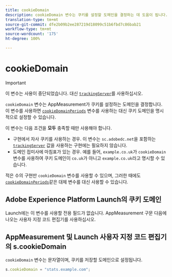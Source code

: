 ```yaml
---
title: cookieDomain
description: cookieDomain 변수는 쿠키를 설정할 도메인을 결정하는 데 도움이 됩니다.
translation-type: tm+mt
source-git-commit: dfe2b09b2ee287219d18099c51b6fbd7c86bab21
workflow-type: tm+mt
source-wordcount: '175'
ht-degree: 100%

---
```



# cookieDomain

>[!IMPORTANT]
>
>이 변수는 사용이 중단되었습니다. 대신 [`trackingServer`](trackingserver.md)를 사용하십시오.

`cookieDomain` 변수는 AppMeasurement가 쿠키를 설정하는 도메인을 결정합니다. 이 변수를 사용하면 [`cookieDomainPeriods`](cookiedomainperiods.md) 변수를 사용하는 대신 쿠키 도메인을 명시적으로 설정할 수 있습니다.

이 변수는 다음 조건을 **모두** 충족할 때만 사용해야 합니다.

* 구현에서 자사 쿠키를 사용하는 경우. 이 변수는 `sc.adobedc.net`을 포함하는 [`trackingServer`](trackingserver.md) 값을 사용하는 구현에는 필요하지 않습니다.
* 도메인 접미사에 마침표가 있는 경우. 예를 들어, `example.co.uk`가 `cookieDomain` 변수를 사용하여 쿠키 도메인이 `co.uk`가 아니고 `example.co.uk`라고 명시할 수 있습니다.

적은 수의 구현만 `cookieDomain` 변수를 사용할 수 있으며, 그러한 때에도 [`cookieDomainPeriods`](cookiedomainperiods.md)같은 대체 변수를 대신 사용할 수 있습니다.

## Adobe Experience Platform Launch의 쿠키 도메인

Launch에는 이 변수를 사용할 전용 필드가 없습니다. AppMeasurement 구문 다음에 나오는 사용자 지정 코드 편집기를 사용하십시오.

## AppMeasurement 및 Launch 사용자 지정 코드 편집기의 s.cookieDomain

`cookieDomain` 변수는 문자열이며, 쿠키를 저장할 도메인으로 설정됩니다.

```js
s.cookieDomain = "stats.example.com";
```
